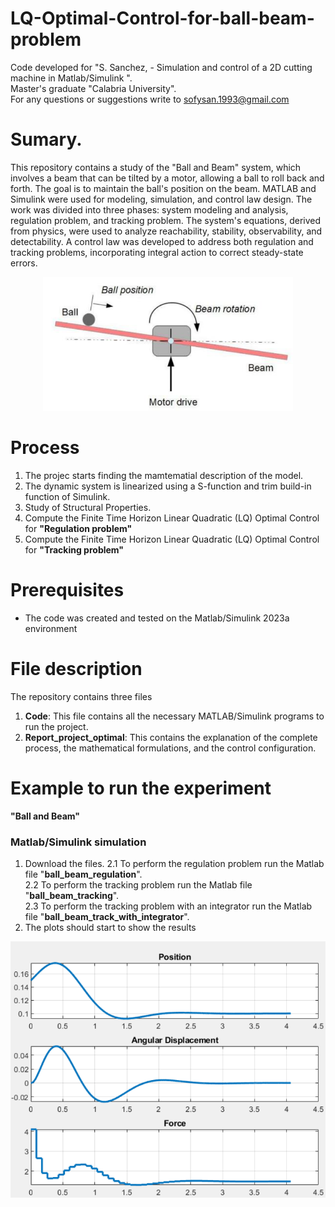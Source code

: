 # LQ-Optimal-Control-for-ball-beam-problem

Code developed for "S. Sanchez, - Simulation and control of a 2D cutting machine in Matlab/Simulink ".  
Master's graduate "Calabria University".  
For any questions or suggestions write to sofysan.1993@gmail.com

# Sumary.
This repository contains a study of the "Ball and Beam" system, which involves a beam that can be tilted by a motor, allowing a ball to roll back and forth. The goal is to maintain the ball's position on the beam. MATLAB and Simulink were used for modeling, simulation, and control law design.
The work was divided into three phases: system modeling and analysis, regulation problem, and tracking problem. The system's equations, derived from physics, were used to analyze reachability, stability, observability, and detectability. A control law was developed to address both regulation and tracking problems, incorporating integral action to correct steady-state errors.

<p align="center">
  <img src="Images/ball beam.png" alt="Texto alternativo" width="400">
</p>

# Process  
1.  The projec starts finding the mamtematial description of the model.
2.	The dynamic system is linearized using a S-function and trim build-in function of Simulink.
3.	Study of Structural Properties. 
4.	Compute the Finite Time Horizon Linear Quadratic (LQ) Optimal Control for **"Regulation problem"**
5.	Compute the Finite Time Horizon Linear Quadratic (LQ) Optimal Control for **"Tracking problem"**

# Prerequisites
- The code was created and tested on the Matlab/Simulink 2023a environment

# File description
The repository contains three files
1. **Code**: This file contains all the necessary MATLAB/Simulink programs to run the project.
2. **Report_project_optimal**: This contains the explanation of the complete process, the mathematical formulations, and the control configuration.


# Example to run the experiment  
**"Ball and Beam"**
### Matlab/Simulink simulation 
1. Download the files. 
2.1 To perform the regulation problem run the Matlab file "**ball_beam_regulation**".  
2.2 To perform the tracking problem run the Matlab file "**ball_beam_tracking**".  
2.3 To perform the tracking problem with an integrator run the Matlab file "**ball_beam_track_with_integrator**".  
3. The plots should start to show the results

<p align="center">
  <img src="Images/control.png" alt="Texto alternativo" width="600">
</p>

